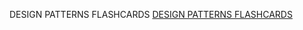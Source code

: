 DESIGN PATTERNS FLASHCARDS
[DESIGN PATTERNS FLASHCARDS](https://quizlet.com/927698937/design-pattern-flash-cards/?funnelUUID=053c85f9-b427-4068-bd26-af4f01f3abbe)